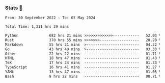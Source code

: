 ### Stats 👋
<!--START_SECTION:waka-->

```txt
From: 30 September 2022 - To: 05 May 2024

Total Time: 1,311 hrs 29 mins

Python              682 hrs 21 mins >>>>>>>>>>>>>------------   52.03 %
Rust                370 hrs 55 mins >>>>>>>------------------   28.28 %
Markdown            55 hrs 21 mins  >------------------------   04.22 %
Go                  43 hrs 40 mins  >------------------------   03.33 %
Other               22 hrs 22 mins  -------------------------   01.71 %
HTML                18 hrs 47 mins  -------------------------   01.43 %
TeX                 17 hrs 24 mins  -------------------------   01.33 %
TypeScript          16 hrs 41 mins  -------------------------   01.27 %
YAML                13 hrs 47 mins  -------------------------   01.05 %
Bash                9 hrs 22 mins   -------------------------   00.71 %
```

<!--END_SECTION:waka-->

<!--
**buhaytza2005/buhaytza2005** is a ✨ _special_ ✨ repository because its `README.md` (this file) appears on your GitHub profile.

Here are some ideas to get you started:

- 🔭 I’m currently working on ...
- 🌱 I’m currently learning ...
- 👯 I’m looking to collaborate on ...
- 🤔 I’m looking for help with ...
- 💬 Ask me about ...
- 📫 How to reach me: ...
- 😄 Pronouns: ...
- ⚡ Fun fact: ...
-->


